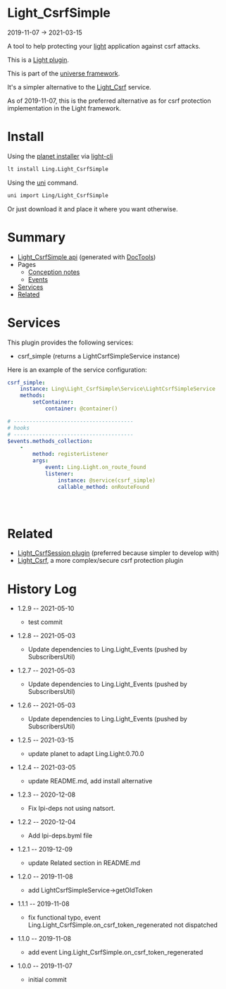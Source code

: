 Light_CsrfSimple
===========
2019-11-07 -> 2021-03-15



A tool to help protecting your [light](https://github.com/lingtalfi/Light) application against csrf attacks.

This is a [Light plugin](https://github.com/lingtalfi/Light/blob/master/doc/pages/plugin.md).

This is part of the [universe framework](https://github.com/karayabin/universe-snapshot).


It's a simpler alternative to the [Light_Csrf](https://github.com/lingtalfi/Light_Csrf) service.


As of 2019-11-07, this is the preferred alternative as for csrf protection implementation in the Light framework.



Install
==========
Using the [planet installer](https://github.com/lingtalfi/Light_PlanetInstaller) via [light-cli](https://github.com/lingtalfi/Light_Cli)
```bash
lt install Ling.Light_CsrfSimple
```

Using the [uni](https://github.com/lingtalfi/universe-naive-importer) command.
```bash
uni import Ling/Light_CsrfSimple
```

Or just download it and place it where you want otherwise.






Summary
===========
- [Light_CsrfSimple api](https://github.com/lingtalfi/Light_CsrfSimple/blob/master/doc/api/Ling/Light_CsrfSimple.md) (generated with [DocTools](https://github.com/lingtalfi/DocTools))
- Pages
    - [Conception notes](https://github.com/lingtalfi/Light_CsrfSimple/blob/master/doc/pages/conception-notes.md)
    - [Events](https://github.com/lingtalfi/Light_CsrfSimple/blob/master/doc/pages/events.md)
- [Services](#services)
- [Related](#related)



Services
=========


This plugin provides the following services:

- csrf_simple (returns a LightCsrfSimpleService instance)




Here is an example of the service configuration:

```yaml
csrf_simple:
    instance: Ling\Light_CsrfSimple\Service\LightCsrfSimpleService
    methods:
        setContainer:
            container: @container()

# --------------------------------------
# hooks
# --------------------------------------
$events.methods_collection:
    -
        method: registerListener
        args:
            event: Ling.Light.on_route_found
            listener:
                instance: @service(csrf_simple)
                callable_method: onRouteFound





```


Related
===========
- [Light_CsrfSession plugin](https://github.com/lingtalfi/Light_CsrfSession) (preferred because simpler to develop with)
- [Light_Csrf](https://github.com/lingtalfi/Light_Csrf), a more complex/secure csrf protection plugin




History Log
=============


- 1.2.9 -- 2021-05-10

    - test commit
  
- 1.2.8 -- 2021-05-03

    - Update dependencies to Ling.Light_Events (pushed by SubscribersUtil)

- 1.2.7 -- 2021-05-03

    - Update dependencies to Ling.Light_Events (pushed by SubscribersUtil)

- 1.2.6 -- 2021-05-03

    - Update dependencies to Ling.Light_Events (pushed by SubscribersUtil)

- 1.2.5 -- 2021-03-15

    - update planet to adapt Ling.Light:0.70.0
  
- 1.2.4 -- 2021-03-05

    - update README.md, add install alternative

- 1.2.3 -- 2020-12-08

    - Fix lpi-deps not using natsort.

- 1.2.2 -- 2020-12-04

    - Add lpi-deps.byml file

- 1.2.1 -- 2019-12-09

    - update Related section in README.md
    
- 1.2.0 -- 2019-11-08

    - add LightCsrfSimpleService->getOldToken

- 1.1.1 -- 2019-11-08

    - fix functional typo, event Ling.Light_CsrfSimple.on_csrf_token_regenerated not dispatched
    
- 1.1.0 -- 2019-11-08

    - add event Ling.Light_CsrfSimple.on_csrf_token_regenerated
    
- 1.0.0 -- 2019-11-07

    - initial commit